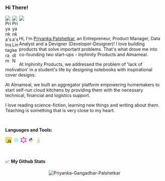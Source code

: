 ### Hi There!
<a href="https://www.instagram.com/artbyprinka/">
  <img align="left" alt="Priyanka's Instagram" width="22px" src="https://raw.githubusercontent.com/hussainweb/hussainweb/main/icons/instagram.png" />
</a>
<a href="https://www.linkedin.com/in/priyanka-palshetkar/">
  <img align="left" alt="Priyanka's LinkedIN" width="22px" src="https://raw.githubusercontent.com/peterthehan/peterthehan/master/assets/linkedin.svg" />
</a>

![](https://visitor-badge.glitch.me/badge?page_id=Priyanka-Gangadhar-Palshetkar.Priyanka-Gangadhar-Palshetkar)

<br />

Hi, I'm [Priyanka Palshetkar](https://priyankapalshetkar.wixsite.com/portfolio), an Entrepreneur, Product Manager, Data Analyst and a Devigner (Developer-Designer)! I love building products that solve important problems. That's what drove me into co-founding two start-ups - Inphinity Products and Almameal.

At Inphinity Products, we addressed the problem of 'lack of motivation' in a student's life by designing notebooks with inspirational cover designs. 

At Almameal, we built an aggregator platform empowering homemakers to start self-run cloud kitchens by providing them with the necessary technical, financial and logistics support.

I love reading science-fiction, learning new things and writing about them. Teaching is something that is very close to my heart.

<br />

**Languages and Tools:**  

<code><img height="20" src="https://raw.githubusercontent.com/github/explore/80688e429a7d4ef2fca1e82350fe8e3517d3494d/topics/javascript/javascript.png"></code>
<code><img height="20" src="https://raw.githubusercontent.com/github/explore/80688e429a7d4ef2fca1e82350fe8e3517d3494d/topics/react/react.png"></code>
<code><img height="20" src="https://raw.githubusercontent.com/github/explore/5c058a388828bb5fde0bcafd4bc867b5bb3f26f3/topics/graphql/graphql.png"></code>
<code><img height="20" src="https://raw.githubusercontent.com/github/explore/80688e429a7d4ef2fca1e82350fe8e3517d3494d/topics/python/python.png"></code>
<code><img height="20" src="https://raw.githubusercontent.com/github/explore/80688e429a7d4ef2fca1e82350fe8e3517d3494d/topics/java/java.png"></code>

<br />

📈 **My Github Stats**

<p align="center"> <img src="https://github-readme-stats.vercel.app/api?username=Priyanka-Gangadhar-Palshetkar&show_icons=true&theme=gotham" alt="Priyanka-Gangadhar-Palshetkar" />



